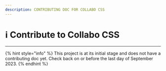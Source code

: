 ```yaml
---
description: CONTRIBUTING DOC FOR COLLABO CSS
---
```


# ℹ Contribute to Collabo CSS

***

{% hint style="info" %}
This project is at its initial stage and does not have a contributing doc yet. Check back on or before the last day of September 2023.
{% endhint %}
